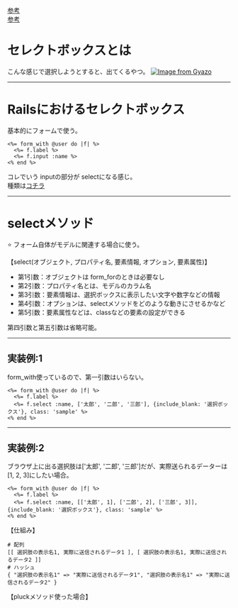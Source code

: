 [参考](https://shun-0211.hatenablog.com/entry/2020/07/19/141148)    
[参考](https://shinmedia20.com/rails-select-box)  
  
# セレクトボックスとは
こんな感じで選択しようとすると、出てくるやつ。
[![Image from Gyazo](https://i.gyazo.com/bd939aa559cdd8d7242d0727b0689b0e.png)](https://gyazo.com/bd939aa559cdd8d7242d0727b0689b0e)
***

# Railsにおけるセレクトボックス
基本的にフォームで使う。
~~~
<%= form_with @user do |f| %>
  <%= f.label %>
  <%= f.input :name %>
<% end %>
~~~
コレでいう inputの部分が selectになる感じ。  
種類は[コチラ](https://github.com/Tarara33/TIL/blob/main/Rails/View/%E3%83%A1%E3%83%A2.md)
***

# selectメソッド
⭐️ フォーム自体がモデルに関連する場合に使う。  
    
【select(オブジェクト, プロパティ名, 要素情報, オプション, 要素属性)】
- 第1引数：オブジェクトは form_forのときは必要なし
- 第2引数：プロパティ名とは、モデルのカラム名
- 第3引数：要素情報は、選択ボックスに表示したい文字や数字などの情報
- 第4引数：オプションは、selectメソッドをどのような動きにさせるかなど
- 第5引数：要素属性などは、classなどの要素の設定ができる

第四引数と第五引数は省略可能。
***

## 実装例:1
form_with使っているので、第一引数はいらない。
~~~
<%= form_with @user do |f| %>
  <%= f.label %>
  <%= f.select :name, ['太郎', '二郎', '三郎'], {include_blank: '選択ボックス'}, class: 'sample' %>
<% end %>
~~~
***

## 実装例:2
ブラウザ上に出る選択肢は['太郎', '二郎', '三郎']だが、実際送られるデーターは[1, 2, 3]にしたい場合。
~~~
<%= form_with @user do |f| %>
  <%= f.label %>
  <%= f.select :name, [['太郎', 1], ['二郎', 2], ['三郎', 3]], {include_blank: '選択ボックス'}, class: 'sample' %>
<% end %>
~~~
  
【仕組み】
~~~
# 配列
[[ 選択肢の表示名1, 実際に送信されるデータ1 ], [ 選択肢の表示名1, 実際に送信されるデータ2 ]]
# ハッシュ
{ "選択肢の表示名1" => "実際に送信されるデータ1", "選択肢の表示名1" => "実際に送信されるデータ2" }
~~~

【pluckメソッド使った場合】
